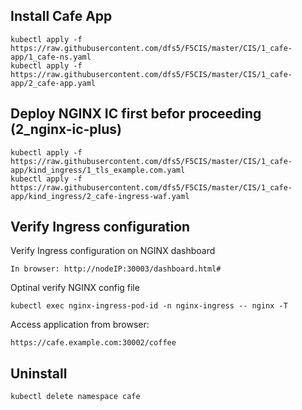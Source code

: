 ## Install Cafe App
    kubectl apply -f https://raw.githubusercontent.com/dfs5/F5CIS/master/CIS/1_cafe-app/1_cafe-ns.yaml
    kubectl apply -f https://raw.githubusercontent.com/dfs5/F5CIS/master/CIS/1_cafe-app/2_cafe-app.yaml
## Deploy NGINX IC first befor proceeding (2_nginx-ic-plus)
    kubectl apply -f https://raw.githubusercontent.com/dfs5/F5CIS/master/CIS/1_cafe-app/kind_ingress/1_tls_example.com.yaml
    kubectl apply -f https://raw.githubusercontent.com/dfs5/F5CIS/master/CIS/1_cafe-app/kind_ingress/2_cafe-ingress-waf.yaml
## Verify Ingress configuration
Verify Ingress configuration on NGINX dashboard

    In browser: http://nodeIP:30003/dashboard.html#
Optinal verify NGINX config file

    kubectl exec nginx-ingress-pod-id -n nginx-ingress -- nginx -T
Access application from browser:

    https://cafe.example.com:30002/coffee
## Uninstall
    kubectl delete namespace cafe

